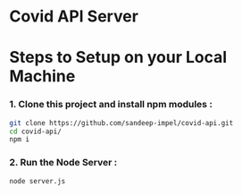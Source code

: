 # Covid API Server

# Steps to Setup on your Local Machine

### 1. Clone this project and install npm modules :

```bash
git clone https://github.com/sandeep-impel/covid-api.git
cd covid-api/
npm i
```

### 2. Run the Node Server :

```bash
node server.js
```

